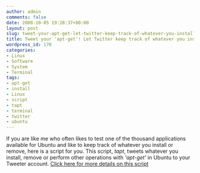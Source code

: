 ```yaml
---
author: admin
comments: false
date: 2008-10-05 19:28:37+00:00
layout: post
slug: tweet-your-apt-get-let-twitter-keep-track-of-whatever-you-install-in-ubuntu
title: Tweet your 'apt-get'! Let Twitter keep track of whatever you install in Ubuntu
wordpress_id: 170
categories:
- Linux
- Software
- System
- Terminal
tags:
- apt-get
- install
- Linux
- script
- tapt
- terminal
- twitter
- ubuntu
---
```


If you are like me who often likes to test one of the thousand applications available for Ubuntu and like to keep track of whatever you install or remove, here is a script for you. This script, _tapt_, tweets whatever you install, remove or perform other operations with _'apt-get'_ in Ubuntu to your Tweeter account.
[Click here for more details on this script](http://www.quicktweaks.com/tapt)





 



